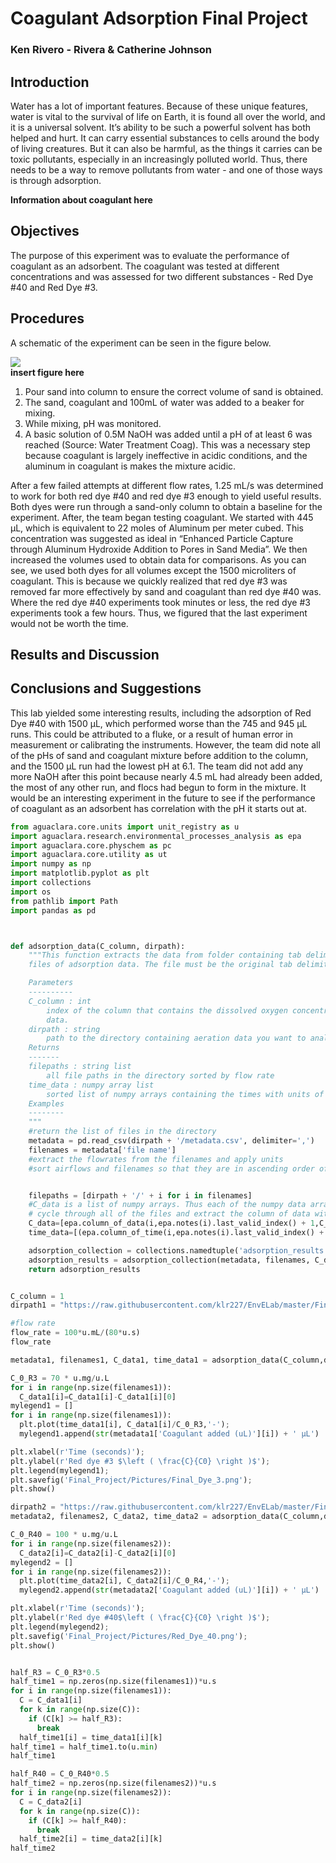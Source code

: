 # Coagulant Adsorption Final Project  
### Ken Rivero - Rivera & Catherine Johnson  

## Introduction  
Water has a lot of important features. Because of these unique features, water is vital to the survival of life on Earth, it is found all over the world, and it is a universal solvent. It’s ability to be such a powerful solvent has both helped and hurt. It can carry essential substances to cells around the body of living creatures. But it can also be harmful, as the things it carries can be toxic pollutants, especially in an increasingly polluted world. Thus, there needs to be a way to remove pollutants from water - and one of those ways is through adsorption.

**Information about coagulant here**

## Objectives  
The purpose of this experiment was to evaluate the performance of coagulant as an adsorbent. The coagulant was tested at different concentrations and was assessed for two different substances - Red Dye #40 and Red Dye #3.
## Procedures  
A schematic of the experiment can be seen in the figure below.

![](https://github.com/klr227/EnvELab/blob/master/Final_Project/Pictures/AddingSandColumn.JPG)   
**insert figure here**  

1. Pour sand into column to ensure the correct volume of sand is obtained.
2. The sand, coagulant and 100mL of water was added to a beaker for mixing.
3. While mixing, pH was monitored.
4. A basic solution of 0.5M NaOH was added until a pH of at least 6 was reached (Source: Water Treatment Coag). This was a necessary step because coagulant is largely ineffective in acidic conditions, and the aluminum in coagulant is makes the mixture acidic.

After a few failed attempts at different flow rates, 1.25 mL/s was determined to work for both red dye #40 and red dye #3 enough to yield useful results. Both dyes were run through a sand-only column to obtain a baseline for the experiment. After, the team began testing coagulant. We started with 445 μL, which is equivalent to 22 moles of Aluminum per meter cubed. This concentration was suggested as ideal in “Enhanced Particle Capture through Aluminum Hydroxide Addition to Pores in Sand Media”. We then increased the volumes used to obtain data for comparisons. As you can see, we used both dyes for all volumes except the 1500 microliters of coagulant. This is because we quickly realized that red dye #3 was removed far more effectively by sand and coagulant than red dye #40 was. Where the red dye #40 experiments took minutes or less, the red dye #3 experiments took a few hours. Thus, we figured that the last experiment would not be worth the time.

## Results and Discussion  
## Conclusions and Suggestions  

This lab yielded some interesting results, including the adsorption of Red Dye #40 with 1500 μL, which performed worse than the 745 and 945 μL runs. This could be attributed to a fluke, or a result of human error in measurement or calibrating the instruments. However, the team did note all of the pHs of sand and coagulant mixture before addition to the column, and the 1500 μL run had the lowest pH at 6.1. The team did not add any more NaOH after this point because nearly 4.5 mL had already been added, the most of any other run, and flocs had begun to form in the mixture. It would be an interesting experiment in the future to see if the performance of coagulant as an adsorbent has correlation with the pH it starts out at.  

```python
from aguaclara.core.units import unit_registry as u
import aguaclara.research.environmental_processes_analysis as epa
import aguaclara.core.physchem as pc
import aguaclara.core.utility as ut
import numpy as np
import matplotlib.pyplot as plt
import collections
import os
from pathlib import Path
import pandas as pd



def adsorption_data(C_column, dirpath):
    """This function extracts the data from folder containing tab delimited
    files of adsorption data. The file must be the original tab delimited file.

    Parameters
    ----------
    C_column : int
        index of the column that contains the dissolved oxygen concentration
        data.
    dirpath : string
        path to the directory containing aeration data you want to analyze
    Returns
    -------
    filepaths : string list
        all file paths in the directory sorted by flow rate
    time_data : numpy array list
        sorted list of numpy arrays containing the times with units of seconds
    Examples
    --------
    """
    #return the list of files in the directory
    metadata = pd.read_csv(dirpath + '/metadata.csv', delimiter=',')
    filenames = metadata['file name']
    #extract the flowrates from the filenames and apply units
    #sort airflows and filenames so that they are in ascending order of flow rates


    filepaths = [dirpath + '/' + i for i in filenames]
    #C_data is a list of numpy arrays. Thus each of the numpy data arrays can have different lengths to accommodate short and long experiments
    # cycle through all of the files and extract the column of data with oxygen concentrations and the times
    C_data=[epa.column_of_data(i,epa.notes(i).last_valid_index() + 1,C_column,-1,'mg/L') for i in filepaths]
    time_data=[(epa.column_of_time(i,epa.notes(i).last_valid_index() + 1,-1)).to(u.s) for i in filepaths]

    adsorption_collection = collections.namedtuple('adsorption_results','metadata filenames C_data time_data')
    adsorption_results = adsorption_collection(metadata, filenames, C_data, time_data)
    return adsorption_results


C_column = 1
dirpath1 = "https://raw.githubusercontent.com/klr227/EnvELab/master/Final_Project/Final_3_Data"

#flow rate
flow_rate = 100*u.mL/(80*u.s)
flow_rate

metadata1, filenames1, C_data1, time_data1 = adsorption_data(C_column,dirpath1)

C_0_R3 = 70 * u.mg/u.L
for i in range(np.size(filenames1)):
  C_data1[i]=C_data1[i]-C_data1[i][0]
mylegend1 = []
for i in range(np.size(filenames1)):
  plt.plot(time_data1[i], C_data1[i]/C_0_R3,'-');
  mylegend1.append(str(metadata1['Coagulant added (uL)'][i]) + ' µL')

plt.xlabel(r'Time (seconds)');
plt.ylabel(r'Red dye #3 $\left ( \frac{C}{C0} \right )$');
plt.legend(mylegend1);
plt.savefig('Final_Project/Pictures/Final_Dye_3.png');
plt.show()

dirpath2 = "https://raw.githubusercontent.com/klr227/EnvELab/master/Final_Project/Final_40_Data"
metadata2, filenames2, C_data2, time_data2 = adsorption_data(C_column,dirpath2)

C_0_R40 = 100 * u.mg/u.L
for i in range(np.size(filenames2)):
  C_data2[i]=C_data2[i]-C_data2[i][0]
mylegend2 = []
for i in range(np.size(filenames2)):
  plt.plot(time_data2[i], C_data2[i]/C_0_R4,'-');
  mylegend2.append(str(metadata2['Coagulant added (uL)'][i]) + ' µL')

plt.xlabel(r'Time (seconds)');
plt.ylabel(r'Red dye #40$\left ( \frac{C}{C0} \right )$');
plt.legend(mylegend2);
plt.savefig('Final_Project/Pictures/Red_Dye_40.png');
plt.show()


half_R3 = C_0_R3*0.5
half_time1 = np.zeros(np.size(filenames1))*u.s
for i in range(np.size(filenames1)):
  C = C_data1[i]
  for k in range(np.size(C)):
    if (C[k] >= half_R3):
      break
  half_time1[i] = time_data1[i][k]
half_time1 = half_time1.to(u.min)
half_time1

half_R40 = C_0_R40*0.5
half_time2 = np.zeros(np.size(filenames2))*u.s
for i in range(np.size(filenames2)):
  C = C_data2[i]
  for k in range(np.size(C)):
    if (C[k] >= half_R40):
      break
  half_time2[i] = time_data2[i][k]
half_time2
